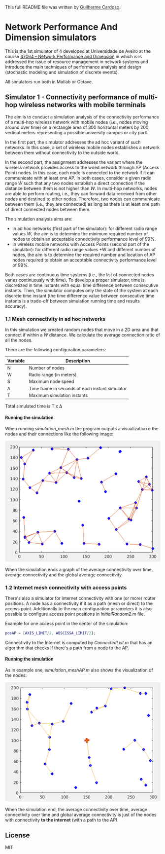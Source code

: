 This full README file was written by [Guilherme Cardoso](https://github.com/luminoso).

# Network Performance And Dimension simulators

This is the 1st simulator of 4 developed at Universidade de Aveiro at the course [47064 - Network Performance and Dimension](https://www.ua.pt/uc/2306) in which is is addressed the issue of resource management in network systems and introduce the main techniques of performance analysis and design (stochastic modeling and simulation of discrete events).

All simulators run both in Matlab or Octave.

## Simulator 1 - Connectivity performance of multi-hop wireless networks with mobile terminals

The aim is to conduct a simulation analysis of the connectivity performance of a multi-hop wireless network with mobile nodes (i.e., nodes moving around over time) on a rectangle area of 300 horizontal meters by 200 vertical meters representing a possible university campus or city park.

In the first part, the simulator addresses the ad hoc variant of such networks. In this case, a set of wireless mobile nodes establishes a network between them without connectivity to the outside world.

In the second part, the assignment addresses the variant where the wireless network provides access to the wired network through AP (Access Point) nodes. In this case, each node is connected to the network if it can communicate with at least one AP. In both cases, consider a given radio range *W* such that any two nodes establish a direct connection if the distance between them is not higher than *W*. In multi-hop networks, nodes are able to perform routing, i.e., they can forward data received from other nodes and destined to other nodes. Therefore, two nodes can communicate between them (i.e., they are connected) as long as there is at least one path of direct connected nodes between them.

The simulation analysis aims are:
 
 * In ad hoc networks (first part of the simulator): for different radio range values *W*, the aim is to determine the minimum required number of nodes to obtain an acceptable connectivity performance level of 99%.
 * In wireless mobile networks with Access Points (second part of the simulator): for different radio range values *W and different number of nodes, the aim is to determine the required number and location of AP nodes required to obtain an acceptable connectivity performance level of 99%.

Both cases are continuous time systems (i.e., the list of connected nodes varies continuously with time). To develop a proper simulator, time is discretized in time instants with equal time difference between consecutive instants. Then, the simulator computes only the state of the system at each discrete time instant (the time difference value between consecutive time instants is a trade-off between simulation running time and results accuracy).


### 1.1 Mesh connectivity in ad hoc networks

In this simulation we created random nodes that move in a 2D area and that connect if within a *W* distance. We calculate the average connection ratio of all the nodes. 

There are the following configuration parameters:

| Variable | Description                                     |
|----------|-------------------------------------------------|
| N        | Number of nodes                                 |
| W        | Radio range (in meters)                         |
| S        | Maximum node speed                              |
| Δ        | Time frame in seconds of each instant simulator |
| T        | Maximum simulation instants                     |

Total simulated time is T x Δ

#### Running the simulation

When running *simulation_mesh.m* the program outputs a visualization o the nodes and their connections like the following image:

<p align="center"> 
	<img src="https://github.com/luminoso/npr-simulator1/raw/master/doc/simulator1.gif" alt="Mesh simualtor" >
</p>

When the simulation ends a graph of the average connectivity over time, average connectivity and the global average connectivity.


### 1.2 Internet mesh connectivity with access points

There's also a simulator for internet connectivity with one (or more) router positions. A node has a connectivity if it as a path (mesh or direct) to the access point. Additionally to the main configuration parameters it is also possible to configure access point positions in *InitialRandom2.m* file.

Example for one access point in the center of the simulation:

```Matlab
posAP = [AXIS_LIMIT/2, ABSCISSA_LIMIT/2];
```

Connectivity to the Internet is computed by *ConnectedList.m* that has an algorithm that checks if there's a path from a node to the AP.

#### Running the simulation

As in example one, *simulation_meshAP.m* also shows the visualization of the nodes:

<p align="center"> 
	<img src="https://github.com/luminoso/npr-simulator1/raw/master/doc/simulator1AP.gif" alt="Mesh simualtor">
</p>

When the simulation end, the average connectivity over time, average connectivity over time and global average connectivity is just of the nodes with connectivity **to the internet** (with a path to the AP).

## License
MIT
